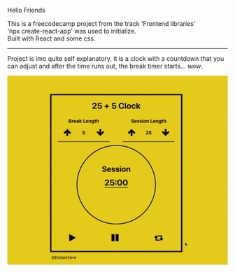 
Hello Friends

This is a freecodecamp project from the track 'Frontend libraries'
<br/>'npx create-react-app' was used to initialize. <br/>
Built with React and some css. 
<hr/>

Project is imo quite self explanatory, it is a clock with a countdown that you can adjust and after the time runs out, the break timer starts... *wow*.

![](clock.gif)
